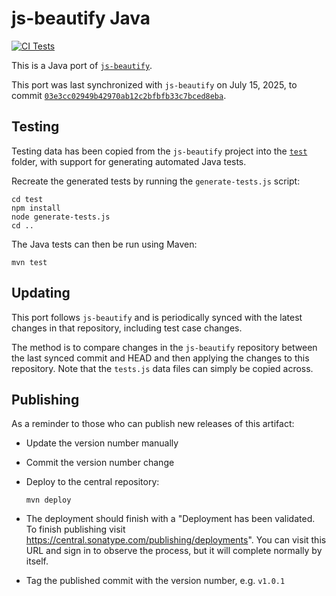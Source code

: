 # js-beautify Java

[![CI Tests](https://github.com/beautifier/js-beautify-java/actions/workflows/github-actions-build.yml/badge.svg)](https://github.com/beautifier/js-beautify-java/actions/workflows/github-actions-build.yml)

This is a Java port of [`js-beautify`](https://github.com/beautifier/js-beautify).

This port was last synchronized with `js-beautify` on July 15, 2025, to commit [`03e3cc02949b42970ab12c2bfbfb33c7bced8eba`](https://github.com/beautifier/js-beautify/commit/03e3cc02949b42970ab12c2bfbfb33c7bced8eba).

## Testing

Testing data has been copied from the `js-beautify` project into the [`test`](./test) folder,
with support for generating automated Java tests.

Recreate the generated tests by running the `generate-tests.js` script:

```shell
cd test
npm install
node generate-tests.js
cd ..
```

The Java tests can then be run using Maven:

```shell
mvn test
```

## Updating

This port follows `js-beautify` and is periodically synced with the latest changes in that repository, including
test case changes.

The method is to compare changes in the `js-beautify` repository between the last synced commit and HEAD and then applying the
changes to this repository. Note that the `tests.js` data files can simply be copied across.

## Publishing

As a reminder to those who can publish new releases of this artifact:

* Update the version number manually
* Commit the version number change
* Deploy to the central repository:

  ```shell
  mvn deploy
  ```
* The deployment should finish with a "Deployment <UUID> has been validated. To finish publishing visit https://central.sonatype.com/publishing/deployments". You can visit this URL and sign in to observe the process, but it will complete normally by itself.
* Tag the published commit with the version number, e.g. `v1.0.1`
